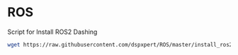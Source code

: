 # ROS
Script for Install ROS2 Dashing
```bash
wget https://raw.githubusercontent.com/dspxpert/ROS/master/install_ros2_dashing.sh && chmod 755 ./install_ros2_dashing.sh && ./install_ros2_dashing.sh
```
